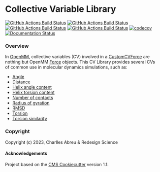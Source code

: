 Collective Variable Library
===========================
[//]: # (Badges)
[![GitHub Actions Build Status](https://github.com/RedesignScience/cvlib/workflows/Linux/badge.svg)](https://github.com/RedesignScience/cvlib/actions?query=workflow%3ALinux)
[![GitHub Actions Build Status](https://github.com/RedesignScience/cvlib/workflows/MacOS/badge.svg)](https://github.com/RedesignScience/cvlib/actions?query=workflow%3AMacOS)
[![GitHub Actions Build Status](https://github.com/RedesignScience/cvlib/workflows/Windows/badge.svg)](https://github.com/RedesignScience/cvlib/actions?query=workflow%3AWindows)
[![GitHub Actions Build Status](https://github.com/RedesignScience/cvlib/workflows/Linter/badge.svg)](https://github.com/RedesignScience/cvlib/actions?query=workflow%3ALinter)
[![codecov](https://codecov.io/gh/RedesignScience/cvlib/branch/main/graph/badge.svg)](https://codecov.io/gh/RedesignScience/cvlib/branch/main)
[![Documentation Status](https://readthedocs.org/projects/cvlib-for-openmm/badge/?style=flat)](https://readthedocs.org/projects/cvlib-for-openmm)

### Overview

In [OpenMM], collective variables (CV) involved in a [CustomCVForce] are nothing but OpenMM [Force]
objects. This CV Library provides several CVs of common use in molecular dynamics simulations, such
as:

* [Angle](https://cvlib-for-openmm.readthedocs.io/en/latest/api/Angle.html)
* [Distance](https://cvlib-for-openmm.readthedocs.io/en/latest/api/Distance.html)
* [Helix angle content](https://cvlib-for-openmm.readthedocs.io/en/latest/api/HelixAngleContent.html)
* [Helix torsion content](https://cvlib-for-openmm.readthedocs.io/en/latest/api/HelixTorsionContent.html)
* [Number of contacts](https://cvlib-for-openmm.readthedocs.io/en/latest/api/NumberOfContacts.html)
* [Radius of gyration](https://cvlib-for-openmm.readthedocs.io/en/latest/api/RadiusOfGyration.html)
* [RMSD](https://cvlib-for-openmm.readthedocs.io/en/latest/api/RMSD.html)
* [Torsion](https://cvlib-for-openmm.readthedocs.io/en/latest/api/Torsion.html)
* [Torsion similarity](https://cvlib-for-openmm.readthedocs.io/en/latest/api/TorsionSimilarity.html)

### Copyright

Copyright (c) 2023, Charlles Abreu & Redesign Science


#### Acknowledgements

Project based on the [CMS Cookiecutter] version 1.1.


[CMS Cookiecutter]: https://github.com/molssi/cookiecutter-cms
[CustomCVForce]:    http://docs.openmm.org/latest/api-python/generated/openmm.openmm.CustomCVForce.html
[Force]:            http://docs.openmm.org/latest/api-python/generated/openmm.openmm.Force.html
[OpenMM]:           https://openmm.org
